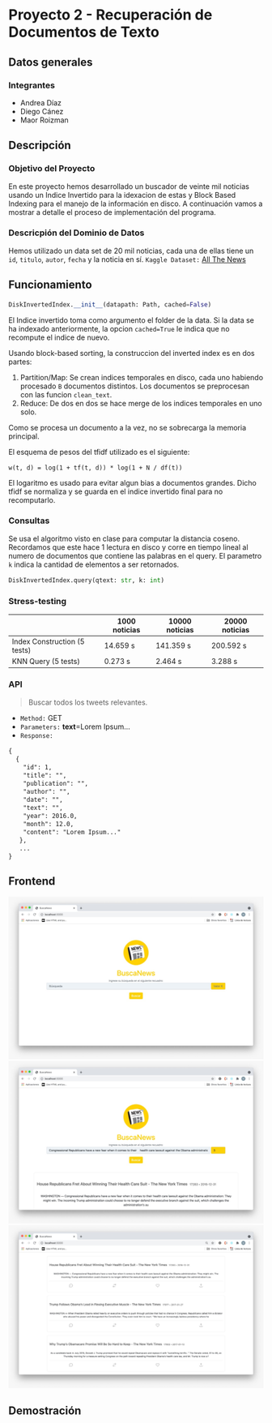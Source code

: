 # Proyecto 2 - Recuperación de Documentos de Texto

## Datos generales

### Integrantes

- Andrea Díaz
- Diego Cánez
- Maor Roizman

## Descripción

### Objetivo del Proyecto
En este proyecto hemos desarrollado un buscador de veinte mil noticias usando un Indice Invertido para la idexacion de estas y Block Based Indexing para el manejo de la información en disco. A continuación vamos a mostrar a detalle el proceso de implementación del programa.

### Descricpión del Dominio de Datos
Hemos utilizado un data set de 20 mil noticias, cada una de ellas tiene un `id`, `titulo`, `autor`, `fecha` y la noticia en sí.
`Kaggle Dataset:` [All The News](https://www.kaggle.com/snapcrack/all-the-news)

## Funcionamiento

```python
DiskInvertedIndex.__init__(datapath: Path, cached=False)
```

El Indice invertido toma como argumento el folder de la data. Si la data se ha indexado anteriormente, la opcion `cached=True` le indica que no recompute el indice de nuevo.

Usando block-based sorting, la construccion del inverted index es en dos partes:

1. Partition/Map: Se crean indices temporales en disco, cada uno habiendo procesado `B` documentos distintos. Los documentos se preprocesan con las funcion `clean_text`.
2. Reduce: De dos en dos se hace merge de los indices temporales en uno solo. 

Como se procesa un documento a la vez, no se sobrecarga la memoria principal. 


El esquema de pesos del tfidf utilizado es el siguiente:

```
w(t, d) = log(1 + tf(t, d)) * log(1 + N / df(t))
```

El logaritmo es usado para evitar algun bias a documentos grandes. Dicho tfidf se normaliza y se guarda en el indice invertido final para no recomputarlo. 

### Consultas

Se usa el algoritmo visto en clase para computar la distancia coseno. Recordamos que este hace 1 lectura en disco y corre en tiempo lineal al numero de documentos que contiene las palabras en el query. El parametro `k` indica la cantidad de elementos a ser retornados.

```python
DiskInvertedIndex.query(qtext: str, k: int)
```

### Stress-testing

|                              | 1000 noticias | 10000 noticias| 20000 noticias|
|------------------------------|--------|---------|---------|
| Index Construction (5 tests) | 14.659 s| 141.359 s| 200.592 s|
| KNN Query (5 tests)          | 0.273 s| 2.464 s| 3.288 s|

### API

> Buscar todos los tweets relevantes.
- `Method:` GET
- `Parameters:` **text**=Lorem Ipsum...
- `Response:`
```
{
  {
    "id": 1,
    "title": "",
    "publication": "",
    "author": "",
    "date": "",
    "text": "",
    "year": 2016.0,
    "month": 12.0,
    "content": "Lorem Ipsum..."
   },
   ...
}
```

## Frontend

![Searchbar](docs/searchbar.jpeg)
![Searching](docs/searching.jpeg)
![Results](docs/results.jpeg)

## Demostración
